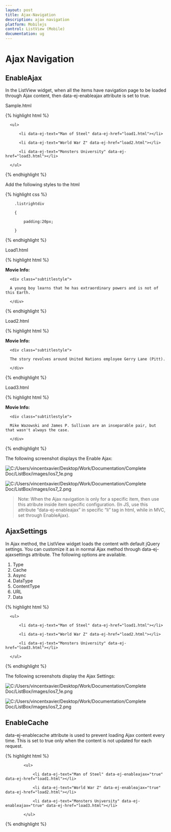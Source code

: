 ```yaml
---
layout: post
title: Ajax-Navigation
description: ajax navigation
platform: Mobilejs
control: ListView (Mobile)
documentation: ug
---
```


# Ajax Navigation

## EnableAjax

In the ListView widget, when all the items have navigation page to be loaded through Ajax content, then data-ej-enableajax attribute is set to true. 

Sample.html

{% highlight html %}



  <div id="ajaxListBox" data-role="ejmListView" data-ej-showheader="true" data-ej-headertitle="ListView" data-ej-enableajax="true">

      <ul>

          <li data-ej-text="Man of Steel" data-ej-href="load1.html"></li>

          <li data-ej-text="World War Z" data-ej-href="load2.html"></li>

          <li data-ej-text="Monsters University" data-ej-href="load3.html"></li>

      </ul>

  </div>





{% endhighlight %}



Add the following styles to the html

{% highlight css %}



        .listrightdiv

        {

            padding:20px;

        }





{% endhighlight %}



Load1.html

{% highlight html %}



<div class="listrightdiv">      

<span class="subtitlestyle"><b>Movie Info:</b></span>

      <div class="subtitlestyle">

      A young boy learns that he has extraordinary powers and is not of this Earth.

      </div>

</div>





{% endhighlight %}



Load2.html

{% highlight html %}



<div class="listrightdiv">

<span class="subtitlestyle"><b>Movie Info:</b></span>

      <div class="subtitlestyle">

      The story revolves around United Nations employee Gerry Lane (Pitt).

      </div>

</div>





{% endhighlight %}



Load3.html

{% highlight html %}



<div class="listrightdiv">

<span class="subtitlestyle"><b>Movie Info:</b></span>

      <div class="subtitlestyle">

      Mike Wazowski and James P. Sullivan are an inseparable pair, but that wasn't always the case.

      </div>

</div>



{% endhighlight %}



The following screenshot displays the Enable Ajax:

![C:/Users/vincentxavier/Desktop/Work/Documentation/Complete Doc/ListBox/images/ios7_1e.png](Ajax-Navigation_images/Ajax-Navigation_img1.png)







![C:/Users/vincentxavier/Desktop/Work/Documentation/Complete Doc/ListBox/images/ios7_2.png](Ajax-Navigation_images/Ajax-Navigation_img2.png)



> Note: When the Ajax navigation is only for a specific item, then use this atribute inside item specific configuration. (In JS, use this attribute “data-ej-enableajax” in specific “li” tag in html, while in MVC, set through EnableAjax).

## AjaxSettings

In Ajax method, the ListView widget loads the content with default jQuery settings. You can customize it as in normal Ajax method through data-ej-ajaxsettings attribute. The following options are available.

1. Type
2. Cache
3. Async
4. DataType
5. ContentType
6. URL
7. Data



{% highlight html %}

<!--Sample.html -->



<div id="ajaxListBox" data-role="ejmListView" data-ej-showheader="true" data-ej-headertitle="ListView" data-ej-enableajax="true" data-ej-ajaxsettings-cache=true>

      <ul>

          <li data-ej-text="Man of Steel" data-ej-href="load1.html"></li>

          <li data-ej-text="World War Z" data-ej-href="load2.html"></li>

          <li data-ej-text="Monsters University" data-ej-href="load3.html"></li>

      </ul>

  </div>





{% endhighlight %}



The following screenshots display the Ajax Settings:

![C:/Users/vincentxavier/Desktop/Work/Documentation/Complete Doc/ListBox/images/ios7_1e.png](Ajax-Navigation_images/Ajax-Navigation_img3.png)



![C:/Users/vincentxavier/Desktop/Work/Documentation/Complete Doc/ListBox/images/ios7_2.png](Ajax-Navigation_images/Ajax-Navigation_img4.png)



## EnableCache

data-ej-enablecache attribute is used to prevent loading Ajax content every time. This is set to true only when the content is not updated for each request.

{% highlight html %}



<!--Sample.html -->



   <div id="ajaxListBox" data-role="ejmListView" data-ej-enablecache="true">

            <ul>

                <li data-ej-text="Man of Steel" data-ej-enableajax="true" data-ej-href="load1.html"></li>

                <li data-ej-text="World War Z" data-ej-enableajax="true" data-ej-href="load2.html"></li>

                <li data-ej-text="Monsters University" data-ej-enableajax="true" data-ej-href="load3.html"></li>

            </ul>

   </div>





{% endhighlight %}



